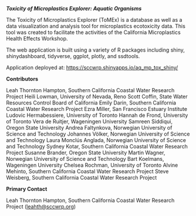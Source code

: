***Toxicity of Microplastics Explorer: Aquatic Organisms***

The Toxicity of Microplastics Explorer (ToMEx) is a database as well as a data visualization and analysis tool for microplastics ecotoxicity data. This tool was created to facilitate the activities of the California Microplastics Health Effects Workshop. 

The web application is built using a variety of R packages including shiny, shinydashboard, tidyverse, ggplot, plotly, and ssdtools. 

Application deployed at: https://sccwrp.shinyapps.io/aq_mp_tox_shiny/

**Contributors**

Leah Thornton Hampton, Southern California Coastal Water Research Project
Heili Lowman, University of Nevada, Reno
Scott Coffin, State Water Resources Control Board of California
Emily Darin, Southern California Coastal Water Research Project
Ezra Miller, San Francisco Estuary Institute
Ludovic Hermabessiere, University of Toronto
Hannah de Frond, University of Toronto
Vera de Ruitjer, Wageningen University
Samreen Siddiqui, Oregon State University
Andrea Faltynkova, Norwegian University of Science and Technology
Johannes Völker, Norwegian University of Science and Technology
Laura Monclús Anglada, Norwegian University of Science and Technology
Sydney Kotar, Southern California Coastal Water Research Project
Susanne Brander, Oregon State University
Martin Wagner, Norwegian University of Science and Technology
Bart Koelmans, Wageningen University
Chelsea Rochman, University of Toronto
Alvine Mehinto, Southern California Coastal Water Research Project
Steve Weisberg, Southern California Coastal Water Research Project

**Primary Contact**

Leah Thornton Hampton, Southern California Coastal Water Research Project (leahth@sccwrp.org)